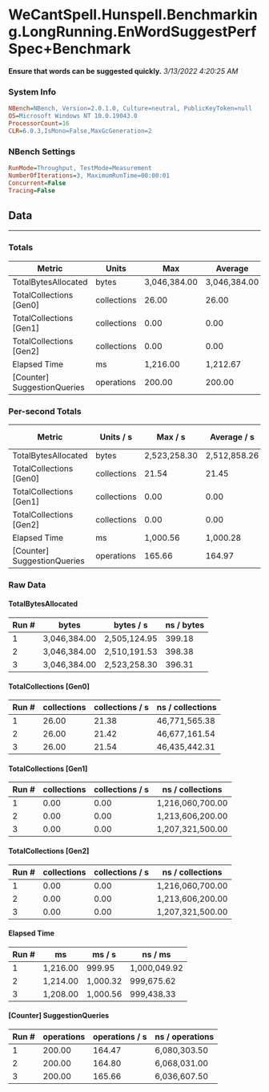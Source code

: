 ﻿# WeCantSpell.Hunspell.Benchmarking.LongRunning.EnWordSuggestPerfSpec+Benchmark
__Ensure that words can be suggested quickly.__
_3/13/2022 4:20:25 AM_
### System Info
```ini
NBench=NBench, Version=2.0.1.0, Culture=neutral, PublicKeyToken=null
OS=Microsoft Windows NT 10.0.19043.0
ProcessorCount=16
CLR=6.0.3,IsMono=False,MaxGcGeneration=2
```

### NBench Settings
```ini
RunMode=Throughput, TestMode=Measurement
NumberOfIterations=3, MaximumRunTime=00:00:01
Concurrent=False
Tracing=False
```

## Data
-------------------

### Totals
|          Metric |           Units |             Max |         Average |             Min |          StdDev |
|---------------- |---------------- |---------------- |---------------- |---------------- |---------------- |
|TotalBytesAllocated |           bytes |    3,046,384.00 |    3,046,384.00 |    3,046,384.00 |            0.00 |
|TotalCollections [Gen0] |     collections |           26.00 |           26.00 |           26.00 |            0.00 |
|TotalCollections [Gen1] |     collections |            0.00 |            0.00 |            0.00 |            0.00 |
|TotalCollections [Gen2] |     collections |            0.00 |            0.00 |            0.00 |            0.00 |
|    Elapsed Time |              ms |        1,216.00 |        1,212.67 |        1,208.00 |            4.16 |
|[Counter] SuggestionQueries |      operations |          200.00 |          200.00 |          200.00 |            0.00 |

### Per-second Totals
|          Metric |       Units / s |         Max / s |     Average / s |         Min / s |      StdDev / s |
|---------------- |---------------- |---------------- |---------------- |---------------- |---------------- |
|TotalBytesAllocated |           bytes |    2,523,258.30 |    2,512,858.26 |    2,505,124.95 |        9,356.19 |
|TotalCollections [Gen0] |     collections |           21.54 |           21.45 |           21.38 |            0.08 |
|TotalCollections [Gen1] |     collections |            0.00 |            0.00 |            0.00 |            0.00 |
|TotalCollections [Gen2] |     collections |            0.00 |            0.00 |            0.00 |            0.00 |
|    Elapsed Time |              ms |        1,000.56 |        1,000.28 |          999.95 |            0.31 |
|[Counter] SuggestionQueries |      operations |          165.66 |          164.97 |          164.47 |            0.61 |

### Raw Data
#### TotalBytesAllocated
|           Run # |           bytes |       bytes / s |      ns / bytes |
|---------------- |---------------- |---------------- |---------------- |
|               1 |    3,046,384.00 |    2,505,124.95 |          399.18 |
|               2 |    3,046,384.00 |    2,510,191.53 |          398.38 |
|               3 |    3,046,384.00 |    2,523,258.30 |          396.31 |

#### TotalCollections [Gen0]
|           Run # |     collections | collections / s |ns / collections |
|---------------- |---------------- |---------------- |---------------- |
|               1 |           26.00 |           21.38 |   46,771,565.38 |
|               2 |           26.00 |           21.42 |   46,677,161.54 |
|               3 |           26.00 |           21.54 |   46,435,442.31 |

#### TotalCollections [Gen1]
|           Run # |     collections | collections / s |ns / collections |
|---------------- |---------------- |---------------- |---------------- |
|               1 |            0.00 |            0.00 |1,216,060,700.00 |
|               2 |            0.00 |            0.00 |1,213,606,200.00 |
|               3 |            0.00 |            0.00 |1,207,321,500.00 |

#### TotalCollections [Gen2]
|           Run # |     collections | collections / s |ns / collections |
|---------------- |---------------- |---------------- |---------------- |
|               1 |            0.00 |            0.00 |1,216,060,700.00 |
|               2 |            0.00 |            0.00 |1,213,606,200.00 |
|               3 |            0.00 |            0.00 |1,207,321,500.00 |

#### Elapsed Time
|           Run # |              ms |          ms / s |         ns / ms |
|---------------- |---------------- |---------------- |---------------- |
|               1 |        1,216.00 |          999.95 |    1,000,049.92 |
|               2 |        1,214.00 |        1,000.32 |      999,675.62 |
|               3 |        1,208.00 |        1,000.56 |      999,438.33 |

#### [Counter] SuggestionQueries
|           Run # |      operations |  operations / s | ns / operations |
|---------------- |---------------- |---------------- |---------------- |
|               1 |          200.00 |          164.47 |    6,080,303.50 |
|               2 |          200.00 |          164.80 |    6,068,031.00 |
|               3 |          200.00 |          165.66 |    6,036,607.50 |


